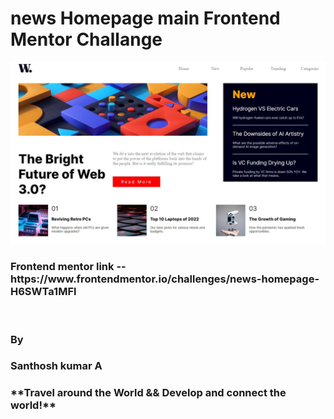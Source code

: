 <h1>news Homepage main Frontend Mentor Challange</h1>

<img src="https://github.com/Santhoshlesk/news-homepage/blob/master/Design/Destop_view.jpeg" alt="news web destop view">

<h3>Frontend mentor link -- https://www.frontendmentor.io/challenges/news-homepage-H6SWTa1MFl</h3>
<br>
<h3>By</h3>
<h3>Santhosh kumar A</h3>

<h3>**Travel around the World && Develop and connect the world!**</h3>